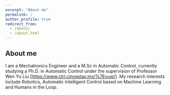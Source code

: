 ```yaml
---
excerpt: "About me"
permalink: /
author_profile: true
redirect_from:
  - /about/
  - /about.html
---
```


## About me

I am a Mechatronics Engineer and a M.Sc in Automatic Control, currently studying a Ph.D. in Automatic Control under the supervision of Professor Wen Yu Liu [https://www.ctrl.cinvestav.mx/%7Eyuw/]. My research interests include Robotics, Automatic Intelligent Control based on Machine Learning and Humans in the Loop. 
